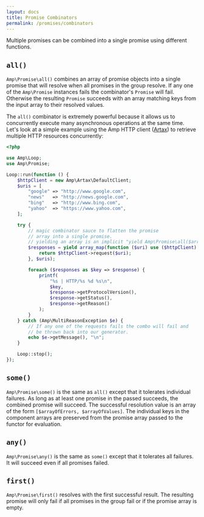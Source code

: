 ```yaml
---
layout: docs
title: Promise Combinators
permalink: /promises/combinators
---
```

Multiple promises can be combined into a single promise using different functions.

## `all()`

`Amp\Promise\all()` combines an array of promise objects into a single promise that will resolve
when all promises in the group resolve. If any one of the `Amp\Promise` instances fails the
combinator's `Promise` will fail. Otherwise the resulting `Promise` succeeds with an array matching
keys from the input array to their resolved values.

The `all()` combinator is extremely powerful because it allows us to concurrently execute many
asynchronous operations at the same time. Let's look at a simple example using the Amp HTTP client
([Artax](https://github.com/amphp/artax)) to retrieve multiple HTTP resources concurrently:

```php
<?php

use Amp\Loop;
use Amp\Promise;

Loop::run(function () {
    $httpClient = new Amp\Artax\DefaultClient;
    $uris = [
        "google" => "http://www.google.com",
        "news"   => "http://news.google.com",
        "bing"   => "http://www.bing.com",
        "yahoo"  => "https://www.yahoo.com",
    ];

    try {
        // magic combinator sauce to flatten the promise
        // array into a single promise.
        // yielding an array is an implicit "yield Amp\Promise\all($array)".
        $responses = yield array_map(function ($uri) use ($httpClient) {
            return $httpClient->request($uri);
        }, $uris);

        foreach ($responses as $key => $response) {
            printf(
                "%s | HTTP/%s %d %s\n",
                $key,
                $response->getProtocolVersion(),
                $response->getStatus(),
                $response->getReason()
            );
        }
    } catch (Amp\MultiReasonException $e) {
        // If any one of the requests fails the combo will fail and
        // be thrown back into our generator.
        echo $e->getMessage(), "\n";
    }

    Loop::stop();
});
```

## `some()`

`Amp\Promise\some()` is the same as `all()` except that it tolerates individual failures. As long
as at least one promise in the passed succeeds, the combined promise will succeed. The successful
resolution value is an array of the form `[$arrayOfErrors, $arrayOfValues]`. The individual keys
in the component arrays are preserved from the promise array passed to the functor for evaluation.

## `any()`

`Amp\Promise\any()` is the same as `some()` except that it tolerates all failures. It will succeed even if all promises failed.

## `first()`

`Amp\Promise\first()` resolves with the first successful result. The resulting promise will only fail if all
promises in the group fail or if the promise array is empty.

